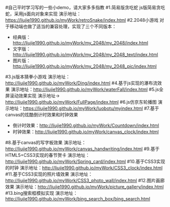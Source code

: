 #自己平时学习写的一些小demo，请大家多多指教
#1.简易版贪吃蛇
js版简易贪吃蛇，采用js面向对象来实现 演示地址：https://liujie1990.github.io/myWork/retroSnake/index.html
#2.2048小游戏
对于移动端也做了适当的兼容处理，实现了三个不同版本：
- 经典版：http://liujie1990.github.io/myWork/my_2048/my_2048/index.html 
- 文字版：http://liujie1990.github.io/myWork/my_2048/my_2048_text/index.html 
- 图片版：http://liujie1990.github.io/myWork/my_2048/my_2048_pic/index.html

#3.js版本猜拳小游戏
演示地址：http://liujie1990.github.io/myWork/Ding/index.html
#4.基于js实现的瀑布流效果
演示地址：http://liujie1990.github.io/myWork/waterFall/index.html
#5.js全屏滚动效果实现
演示地址-> http://liujie1990.github.io/myWork/FullPage/index.html
#6.js仿京东轮播图
演示地址：https://liujie1990.github.io/myWork/luobotu/myindex.html
#7.基于canvas的炫酷倒计时效果和时钟效果
- 倒计时效果：http://liujie1990.github.io/myWork/Countdown/index.html
- 时钟效果：http://liujie1990.github.io/myWork/canvas_clock/index.html

#8.基于canvas的写字板效果
演示地址：http://liujie1990.github.io/myWork/canvas_handwriting/index.html
#9.基于HTML5+CSS3实现的春节贺卡
演示地址：http://liujie1990.github.io/myWork/Spring_card/index.html 
#10.基于CSS3实现的时钟
演示地址：http://liujie1990.github.io/myWork/CSS3_clock/index.html
#11.基于CSS3实现的照片墙效果
演示地址：http://liujie1990.github.io/myWork/CSS3_photo_wall/index.html
#12.图片画廊效果
演示地址：http://liujie1990.github.io/myWork/picture_gallery/index.html
#13.bing搜索框模拟实现
演示地址：http://liujie1990.github.io/myWork/bing_search_box/bing_search.html
